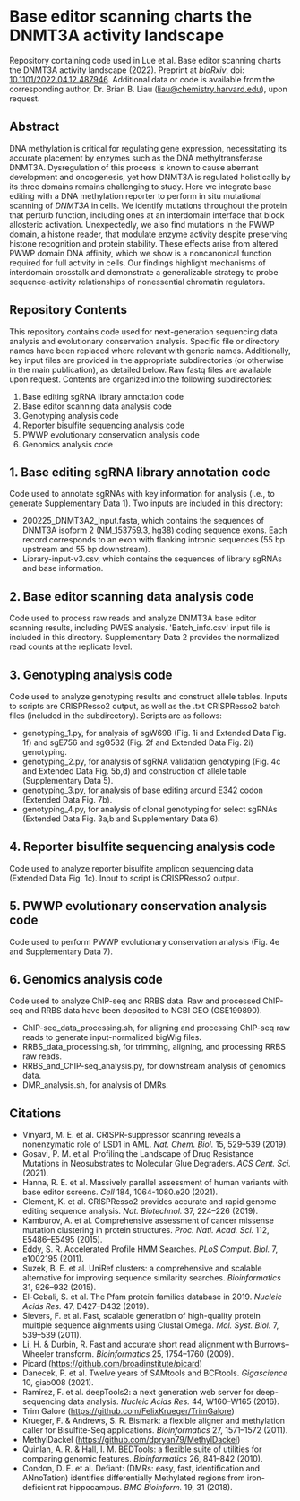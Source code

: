 # Base editor scanning charts the DNMT3A activity landscape
Repository containing code used in Lue et al. Base editor scanning charts the DNMT3A activity landscape (2022). Preprint at _bioRxiv_, doi: [10.1101/2022.04.12.487946](https://doi.org/10.1101/2022.04.12.487946). Additional data or code is available from the corresponding author, Dr. Brian B. Liau (<liau@chemistry.harvard.edu>), upon request.

## Abstract
DNA methylation is critical for regulating gene expression, necessitating its accurate placement by enzymes such as the DNA methyltransferase DNMT3A. Dysregulation of this process is known to cause aberrant development and oncogenesis, yet how DNMT3A is regulated holistically by its three domains remains challenging to study. Here we integrate base editing with a DNA methylation reporter to perform in situ mutational scanning of _DNMT3A_ in cells. We identify mutations throughout the protein that perturb function, including ones at an interdomain interface that block allosteric activation. Unexpectedly, we also find mutations in the PWWP domain, a histone reader, that modulate enzyme activity despite preserving histone recognition and protein stability. These effects arise from altered PWWP domain DNA affinity, which we show is a noncanonical function required for full activity in cells. Our findings highlight mechanisms of interdomain crosstalk and demonstrate a generalizable strategy to probe sequence-activity relationships of nonessential chromatin regulators.

## Repository Contents
This repository contains code used for next-generation sequencing data analysis and evolutionary conservation analysis. Specific file or directory names have been replaced where relevant with generic names. Additionally, key input files are provided in the appropriate subdirectories (or otherwise in the main publication), as detailed below. Raw fastq files are available upon request. Contents are organized into the following subdirectories:
1. Base editing sgRNA library annotation code
2. Base editor scanning data analysis code
3. Genotyping analysis code
4. Reporter bisulfite sequencing analysis code
5. PWWP evolutionary conservation analysis code
6. Genomics analysis code

## 1. Base editing sgRNA library annotation code
Code used to annotate sgRNAs with key information for analysis (i.e., to generate Supplementary Data 1). Two inputs are included in this directory:
- 200225_DNMT3A2_Input.fasta, which contains the sequences of DNMT3A isoform 2 (NM_153759.3, hg38) coding sequence exons. Each record corresponds to an exon with flanking intronic sequences (55 bp upstream and 55 bp downstream).
- Library-input-v3.csv, which contains the sequences of library sgRNAs and base information.

## 2. Base editor scanning data analysis code
Code used to process raw reads and analyze DNMT3A base editor scanning results, including PWES analysis. 'Batch_info.csv' input file is included in this directory. Supplementary Data 2 provides the normalized read counts at the replicate level.

## 3. Genotyping analysis code
Code used to analyze genotyping results and construct allele tables. Inputs to scripts are CRISPResso2 output, as well as the .txt CRISPResso2 batch files (included in the subdirectory). Scripts are as follows:
- genotyping_1.py, for analysis of sgW698 (Fig. 1i and Extended Data Fig. 1f) and sgE756 and sgG532 (Fig. 2f and Extended Data Fig. 2i) genotyping.
- genotyping_2.py, for analysis of sgRNA validation genotyping (Fig. 4c and Extended Data Fig. 5b,d) and construction of allele table (Supplementary Data 5).
- genotyping_3.py, for analysis of base editing around E342 codon (Extended Data Fig. 7b).
- genotyping_4.py, for analysis of clonal genotyping for select sgRNAs (Extended Data Fig. 3a,b and Supplementary Data 6).

## 4. Reporter bisulfite sequencing analysis code
Code used to analyze reporter bisulfite amplicon sequencing data (Extended Data Fig. 1c). Input to script is CRISPResso2 output.

## 5. PWWP evolutionary conservation analysis code
Code used to perform PWWP evolutionary conservation analysis (Fig. 4e and Supplementary Data 7).

## 6. Genomics analysis code
Code used to analyze ChIP-seq and RRBS data. Raw and processed ChIP-seq and RRBS data have been deposited to NCBI GEO (GSE199890).
- ChIP-seq_data_processing.sh, for aligning and processing ChIP-seq raw reads to generate input-normalized bigWig files.
- RRBS_data_processing.sh, for trimming, aligning, and processing RRBS raw reads.
- RRBS_and_ChIP-seq_analysis.py, for downstream analysis of genomics data.
- DMR_analysis.sh, for analysis of DMRs.

## Citations
- Vinyard, M. E. et al. CRISPR-suppressor scanning reveals a nonenzymatic role of LSD1 in AML. _Nat. Chem. Biol._ 15, 529–539 (2019).
- Gosavi, P. M. et al. Profiling the Landscape of Drug Resistance Mutations in Neosubstrates to Molecular Glue Degraders. _ACS Cent. Sci._ (2021).
- Hanna, R. E. et al. Massively parallel assessment of human variants with base editor screens. _Cell_ 184, 1064-1080.e20 (2021).
- Clement, K. et al. CRISPResso2 provides accurate and rapid genome editing sequence analysis. _Nat. Biotechnol._ 37, 224–226 (2019).
- Kamburov, A. et al. Comprehensive assessment of cancer missense mutation clustering in protein structures. _Proc. Natl. Acad. Sci._ 112, E5486–E5495 (2015).
- Eddy, S. R. Accelerated Profile HMM Searches. _PLoS Comput. Biol._ 7, e1002195 (2011).
- Suzek, B. E. et al. UniRef clusters: a comprehensive and scalable alternative for improving sequence similarity searches. _Bioinformatics_ 31, 926–932 (2015).
- El-Gebali, S. et al. The Pfam protein families database in 2019. _Nucleic Acids Res._ 47, D427–D432 (2019).
- Sievers, F. et al. Fast, scalable generation of high-quality protein multiple sequence alignments using Clustal Omega. _Mol. Syst. Biol._ 7, 539–539 (2011).
- Li, H. & Durbin, R. Fast and accurate short read alignment with Burrows–Wheeler transform. _Bioinformatics_ 25, 1754–1760 (2009).
- Picard (<https://github.com/broadinstitute/picard>)
- Danecek, P. et al. Twelve years of SAMtools and BCFtools. _Gigascience_ 10, giab008 (2021).
- Ramírez, F. et al. deepTools2: a next generation web server for deep-sequencing data analysis. _Nucleic Acids Res._ 44, W160–W165 (2016).
- Trim Galore (<https://github.com/FelixKrueger/TrimGalore>)
- Krueger, F. & Andrews, S. R. Bismark: a flexible aligner and methylation caller for Bisulfite-Seq applications. _Bioinformatics_ 27, 1571–1572 (2011).
- MethylDackel (<https://github.com/dpryan79/MethylDackel>)
- Quinlan, A. R. & Hall, I. M. BEDTools: a flexible suite of utilities for comparing genomic features. _Bioinformatics_ 26, 841–842 (2010).
- Condon, D. E. et al. Defiant: (DMRs: easy, fast, identification and ANnoTation) identifies differentially Methylated regions from iron-deficient rat hippocampus. _BMC Bioinform._ 19, 31 (2018).




